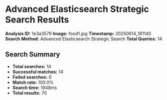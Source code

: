 # Advanced Elasticsearch Strategic Search Results

**Analysis ID:** 1e3a3579
**Image:** food1.jpg
**Timestamp:** 20250614_181140
**Search Method:** Advanced Elasticsearch Strategic Search
**Total Queries:** 14

## Search Summary

- **Total searches:** 14
- **Successful matches:** 14
- **Failed searches:** 0
- **Match rate:** 100.0%
- **Search time:** 1948ms
- **Total results:** 70

